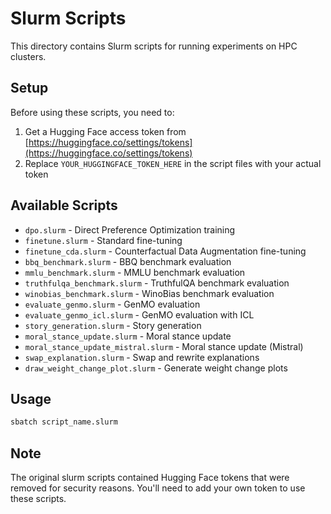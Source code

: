# Slurm Scripts

This directory contains Slurm scripts for running experiments on HPC clusters.

## Setup

Before using these scripts, you need to:

1. Get a Hugging Face access token from [https://huggingface.co/settings/tokens](https://huggingface.co/settings/tokens)
2. Replace `YOUR_HUGGINGFACE_TOKEN_HERE` in the script files with your actual token

## Available Scripts

- `dpo.slurm` - Direct Preference Optimization training
- `finetune.slurm` - Standard fine-tuning
- `finetune_cda.slurm` - Counterfactual Data Augmentation fine-tuning
- `bbq_benchmark.slurm` - BBQ benchmark evaluation
- `mmlu_benchmark.slurm` - MMLU benchmark evaluation
- `truthfulqa_benchmark.slurm` - TruthfulQA benchmark evaluation
- `winobias_benchmark.slurm` - WinoBias benchmark evaluation
- `evaluate_genmo.slurm` - GenMO evaluation
- `evaluate_genmo_icl.slurm` - GenMO evaluation with ICL
- `story_generation.slurm` - Story generation
- `moral_stance_update.slurm` - Moral stance update
- `moral_stance_update_mistral.slurm` - Moral stance update (Mistral)
- `swap_explanation.slurm` - Swap and rewrite explanations
- `draw_weight_change_plot.slurm` - Generate weight change plots

## Usage

```bash
sbatch script_name.slurm
```

## Note

The original slurm scripts contained Hugging Face tokens that were removed for security reasons. You'll need to add your own token to use these scripts. 